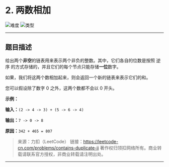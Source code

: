 # 2. 两数相加

![难度](https://img.shields.io/badge/难度-中等-f0ad4e.svg?logo=leetcode&style=flat)  ![类型](https://img.shields.io/badge/类型-链表-violet.svg?style=flat)

---

## 题目描述

给出两个**非空**的链表用来表示两个非负的整数。其中，它们各自的位数是按照 逆序 的方式存储的，并且它们的每个节点只能存储**一位**数字。

如果，我们将这两个数相加起来，则会返回一个新的链表来表示它们的和。

您可以假设除了数字 0 之外，这两个数都不会以 0 开头。

**示例：**

**输入：**`(2 -> 4 -> 3) + (5 -> 6 -> 4)`

**输出：**`7 -> 0 -> 8`

**原因：**`342 + 465 = 807`

> 来源：力扣（LeetCode）
> 链接：https://leetcode-cn.com/problems/contains-duplicate-ii
> 著作权归领扣网络所有。商业转载请联系官方授权，非商业转载请注明出处。

---
